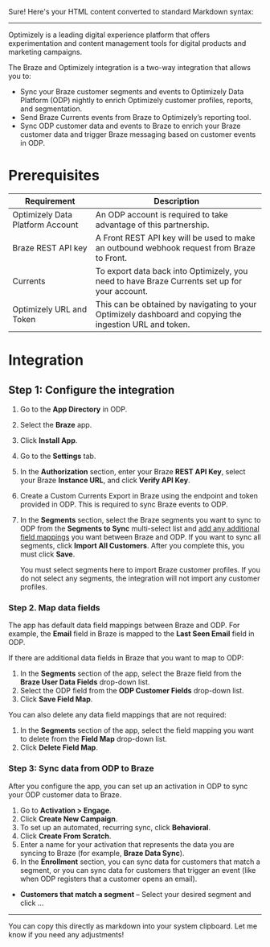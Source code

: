 Sure! Here's your HTML content converted to standard Markdown syntax:

---

Optimizely is a leading digital experience platform that offers experimentation and content management tools for digital products and marketing campaigns.

The Braze and Optimizely integration is a two-way integration that allows you to:

- Sync your Braze customer segments and events to Optimizely Data Platform (ODP) nightly to enrich Optimizely customer profiles, reports, and segmentation.
- Send Braze Currents events from Braze to Optimizely’s reporting tool.
- Sync ODP customer data and events to Braze to enrich your Braze customer data and trigger Braze messaging based on customer events in ODP.

# Prerequisites

| Requirement                     | Description |
|----------------------------------|-------------|
| Optimizely Data Platform Account | An ODP account is required to take advantage of this partnership. |
| Braze REST API key               | A Front REST API key will be used to make an outbound webhook request from Braze to Front. |
| Currents                         | To export data back into Optimizely, you need to have Braze Currents set up for your account. |
| Optimizely URL and Token         | This can be obtained by navigating to your Optimizely dashboard and copying the ingestion URL and token. |

# Integration

## Step 1: Configure the integration

1. Go to the **App Directory** in ODP.
2. Select the **Braze** app.
3. Click **Install App**.
4. Go to the **Settings** tab.
5. In the **Authorization** section, enter your Braze **REST API Key**, select your Braze **Instance URL**, and click **Verify API Key**.
6. Create a Custom Currents Export in Braze using the endpoint and token provided in ODP. This is required to sync Braze events to ODP.
7. In the **Segments** section, select the Braze segments you want to sync to ODP from the **Segments to Sync** multi-select list and [add any additional field mappings](https://www.google.com/url?q=https://support.optimizely.com/hc/en-us/articles/29918568615949-Integrate-Braze%23h_01J6Z1P53JVDBFZ758Q78CK1QB&sa=D&source=editors&ust=1733948158380300&usg=AOvVaw3WSAND5ie3LCVuSxUlLanR) you want between Braze and ODP. If you want to sync all segments, click **Import All Customers**. After you complete this, you must click **Save**.

   You must select segments here to import Braze customer profiles. If you do not select any segments, the integration will not import any customer profiles.

### Step 2. Map data fields

The app has default data field mappings between Braze and ODP. For example, the **Email** field in Braze is mapped to the **Last Seen Email** field in ODP.

If there are additional data fields in Braze that you want to map to ODP:

1. In the **Segments** section of the app, select the Braze field from the **Braze User Data Fields** drop-down list.
2. Select the ODP field from the **ODP Customer Fields** drop-down list.
3. Click **Save Field Map**.

You can also delete any data field mappings that are not required:

1. In the **Segments** section of the app, select the field mapping you want to delete from the **Field Map** drop-down list.
2. Click **Delete Field Map**.

### Step 3: Sync data from ODP to Braze

After you configure the app, you can set up an activation in ODP to sync your ODP customer data to Braze.

1. Go to **Activation > Engage**.
2. Click **Create New Campaign**.
3. To set up an automated, recurring sync, click **Behavioral**.
4. Click **Create From Scratch**.
5. Enter a name for your activation that represents the data you are syncing to Braze (for example, **Braze Data Sync**).
6. In the **Enrollment** section, you can sync data for customers that match a segment, or you can sync data for customers that trigger an event (like when ODP registers that a customer opens an email).

- **Customers that match a segment** – Select your desired segment and click ...

---

You can copy this directly as markdown into your system clipboard. Let me know if you need any adjustments!